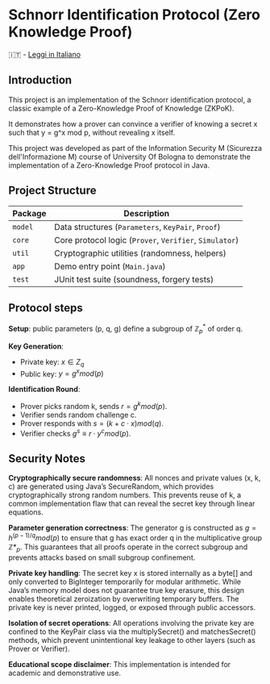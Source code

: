 # Schnorr Identification Protocol (Zero Knowledge Proof)

🇮🇹 - [Leggi in Italiano](./README_it.md)

## Introduction
This project is an implementation of the Schnorr identification protocol, a classic example of a Zero-Knowledge Proof of Knowledge (ZKPoK).

It demonstrates how a prover can convince a verifier of knowing a secret x such that y = g^x mod p, without revealing x itself.

This project was developed as part of the Information Security M (Sicurezza dell'Informazione M) course of University Of Bologna to demonstrate the implementation of a Zero-Knowledge Proof protocol in Java.

## Project Structure
| Package | Description                                             |
| ------- | ------------------------------------------------------- |
| `model` | Data structures (`Parameters`, `KeyPair`, `Proof`)      |
| `core`  | Core protocol logic (`Prover`, `Verifier`, `Simulator`) |
| `util`  | Cryptographic utilities (randomness, helpers)           |
| `app`   | Demo entry point (`Main.java`)                          |
| `test`  | JUnit test suite (soundness, forgery tests)             |

## Protocol steps
**Setup**: public parameters (p, q, g) define a subgroup of $ℤ^*_p$ of order q.

**Key Generation**:

- Private key: $x ∈ Z_q$
- Public key: $y = g^x mod (p)$

**Identification Round**:

- Prover picks random k, sends $r = g^k mod (p)$.
- Verifier sends random challenge c.
- Prover responds with $s = (k + c\cdot x) mod (q)$.
- Verifier checks $g^s ≡ r\cdot y^c mod (p)$.

## Security Notes
**Cryptographically secure randomness**:
All nonces and private values (x, k, c) are generated using Java’s SecureRandom, which provides cryptographically strong random numbers.
This prevents reuse of k, a common implementation flaw that can reveal the secret key through linear equations.

**Parameter generation correctness**:
The generator g is constructed as $g = h^{(p−1)/q} mod (p)$ to ensure that g has exact order q in the multiplicative group $ℤ*_p$.
This guarantees that all proofs operate in the correct subgroup and prevents attacks based on small subgroup confinement.

**Private key handling**:
The secret key x is stored internally as a byte[] and only converted to BigInteger temporarily for modular arithmetic.
While Java’s memory model does not guarantee true key erasure, this design enables theoretical zeroization by overwriting temporary buffers.
The private key is never printed, logged, or exposed through public accessors.

**Isolation of secret operations**:
All operations involving the private key are confined to the KeyPair class via the multiplySecret() and matchesSecret() methods, which prevent unintentional key leakage to other layers (such as Prover or Verifier).

**Educational scope disclaimer**:
This implementation is intended for academic and demonstrative use.
